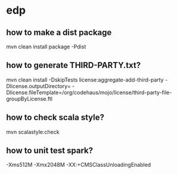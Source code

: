 edp
======

how to make a dist package
--------------------------
mvn clean install package -Pdist

how to generate THIRD-PARTY.txt?
------
mvn clean install -DskipTests license:aggregate-add-third-party -Dlicense.outputDirectory= -Dlicense.fileTemplate=/org/codehaus/mojo/license/third-party-file-groupByLicense.ftl

how to check scala style?
------
mvn scalastyle:check



how to unit test spark?
------
-Xms512M -Xmx2048M -XX:+CMSClassUnloadingEnabled





